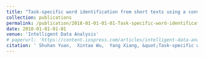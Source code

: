 ```yaml
---
title: "Task-specific word identification from short texts using a convolutional neural network"
collection: publications
permalink: /publication/2018-01-01-01-01-Task-specific-word-identification-from-short-texts-using-a-convolutional-neural-network/
date: 2018-01-01-01-01
venue: 'Intelligent Data Analysis'
# paperurl: 'https://content.iospress.com/articles/intelligent-data-analysis/ida173413'
citation: ' Shuhan Yuan,  Xintao Wu,  Yang Xiang, &quot;Task-specific word identification from short texts using a convolutional neural network.&quot; Intelligent Data Analysis, 2018-01-01.'
---
```

<!-- [Access paper here](https://content.iospress.com/articles/intelligent-data-analysis/ida173413){:target="_blank"} -->
